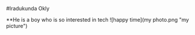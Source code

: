 #Iradukunda Okly

**He is a boy who is so interested in tech
![happy time](my photo.png "my picture")
 